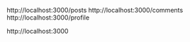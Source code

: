   http://localhost:3000/posts
  http://localhost:3000/comments
  http://localhost:3000/profile


 http://localhost:3000